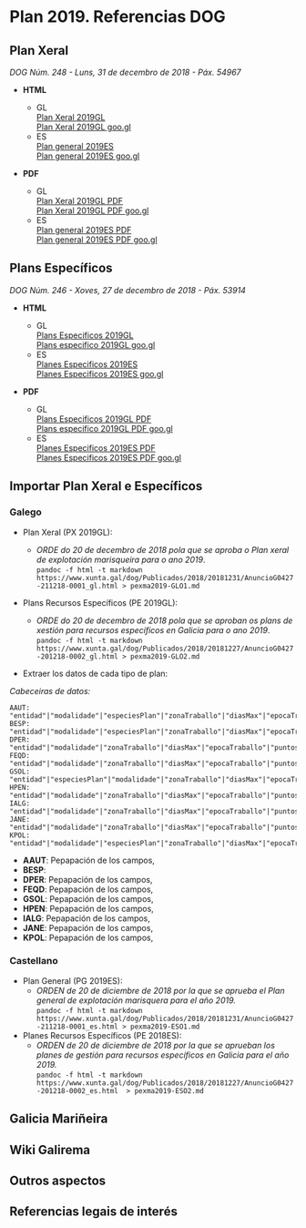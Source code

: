 # Plan 2019. Referencias DOG

## Plan Xeral

_DOG Núm. 248 - Luns, 31 de decembro de 2018 - Páx. 54967_

* __HTML__ 
	* GL  
[Plan Xeral 2019GL](https://www.xunta.gal/dog/Publicados/2018/20181231/AnuncioG0427-211218-0001_gl.html)  
[Plan Xeral 2019GL goo.gl](https://goo.gl/4TcN5u)
	* ES  
[Plan general 2019ES](https://www.xunta.gal/dog/Publicados/2018/20181231/AnuncioG0427-211218-0001_es.html)  
[Plan general 2019ES goo.gl](https://goo.gl/BJBdqe)

* __PDF__
	* GL  
[Plan Xeral 2019GL PDF](https://www.xunta.gal/dog/Publicados/2018/20181231/AnuncioG0427-211218-0001_gl.pdf)  
[Plan Xeral 2019GL PDF goo.gl](https://goo.gl/T5uvCe)
	* ES  
[Plan general 2019ES PDF](https://www.xunta.gal/dog/Publicados/2018/20181231/AnuncioG0427-211218-0001_es.pdf)  
[Plan general 2019ES PDF goo.gl](https://goo.gl/kr55Lu)



## Plans Específicos

_DOG Núm. 246 - Xoves, 27 de decembro de 2018 - Páx. 53914_

* __HTML__ 
	* GL  
[Plans Especificos 2019GL](https://www.xunta.gal/dog/Publicados/2018/20181227/AnuncioG0427-201218-0002_gl.html)  
[Plans especifico 2019GL goo.gl](https://goo.gl/b6bBvf)
	* ES  
[Planes Especificos 2019ES](https://www.xunta.gal/dog/Publicados/2018/20181227/AnuncioG0427-201218-0002_es.html)  
[Planes Especificos 2019ES goo.gl](https://goo.gl/SPqbUa)

* __PDF__
	* GL  
[Plans Especificos 2019GL PDF](https://www.xunta.gal/dog/Publicados/2018/20181227/AnuncioG0427-201218-0002_gl.pdf)  
[Plans especifico 2019GL PDF goo.gl](https://goo.gl/mkTDk1)
	* ES  
[Planes Especificos 2019ES PDF](https://www.xunta.gal/dog/Publicados/2018/20181227/AnuncioG0427-201218-0002_es.pdf)  
[Planes Especificos 2019ES PDF goo.gl](https://goo.gl/xw8c24)



## Importar Plan Xeral e Específicos

### Galego

* Plan Xeral (PX 2019GL):

	* _ORDE do 20 de decembro de 2018 pola que se aproba o Plan xeral de explotación marisqueira para o ano 2019_.  
```pandoc -f html -t markdown https://www.xunta.gal/dog/Publicados/2018/20181231/AnuncioG0427-211218-0001_gl.html > pexma2019-GLO1.md```  
* Plans Recursos Específicos (PE 2019GL):  
	* _ORDE do 20 de decembro de 2018 pola que se aproban os plans de xestión para recursos específicos en Galicia para o ano 2019_.  
```pandoc -f html -t markdown https://www.xunta.gal/dog/Publicados/2018/20181227/AnuncioG0427-201218-0002_gl.html > pexma2019-GLO2.md```  

* Extraer los datos de cada tipo de plan:

_Cabeceiras de datos:_

~~~
AAUT: "entidad"|"modalidade"|"especiesPlan"|"zonaTraballo"|"diasMax"|"epocaTraballo"|"puntosControl"
BESP: "entidad"|"modalidade"|"especiesPlan"|"zonaTraballo"|"diasMax"|"epocaTraballo"|"puntosControl"
DPER: "entidad"|"modalidade"|"zonaTraballo"|"diasMax"|"epocaTraballo"|"puntosControl"
FEQD: "entidad"|"modalidade"|"zonaTraballo"|"diasMax"|"epocaTraballo"|"puntosControl"
GSOL: "entidad"|"especiesPlan"|"modalidade"|"zonaTraballo"|"diasMax"|"epocaTraballo"|"puntosControl"
HPEN: "entidad"|"modalidade"|"zonaTraballo"|"diasMax"|"epocaTraballo"|"puntosControl"
IALG: "entidad"|"modalidade"|"zonaTraballo"|"diasMax"|"epocaTraballo"|"puntosControl"
JANE: "entidad"|"modalidade"|"zonaTraballo"|"diasMax"|"epocaTraballo"|"puntosControl"
KPOL: "entidad"|"modalidade"|"especiesPlan"|"zonaTraballo"|"diasMax"|"epocaTraballo"|"puntosControl"
~~~

* __AAUT__: Pepapación de los campos, 
* __BESP__:
* __DPER__: Pepapación de los campos,
* __FEQD__: Pepapación de los campos,
* __GSOL__: Pepapación de los campos,
* __HPEN__: Pepapación de los campos,
* __IALG__: Pepapación de los campos,
* __JANE__: Pepapación de los campos,
* __KPOL__: Pepapación de los campos,



### Castellano

* Plan General (PG 2019ES):
	* _ORDEN de 20 de diciembre de 2018 por la que se aprueba el Plan general de explotación marisquera para el año 2019._  
```pandoc -f html -t markdown https://www.xunta.gal/dog/Publicados/2018/20181231/AnuncioG0427-211218-0001_es.html > pexma2019-ESO1.md```
* Planes Recursos Específicos (PE 2018ES): 
	* _ORDEN de 20 de diciembre de 2018 por la que se aprueban los planes de gestión para recursos específicos en Galicia para el año 2019._  
```pandoc -f html -t markdown https://www.xunta.gal/dog/Publicados/2018/20181227/AnuncioG0427-201218-0002_es.html  > pexma2019-ESO2.md```


## Galicia Mariñeira 

## Wiki Galirema

## Outros aspectos


## Referencias legais de interés

